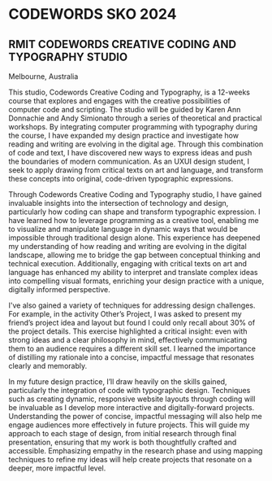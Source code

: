 # CODEWORDS SKO 2024
## RMIT CODEWORDS CREATIVE CODING AND TYPOGRAPHY STUDIO 
Melbourne, Australia

This studio, Codewords Creative Coding and Typography, is a 12-weeks course that explores and engages with the creative possibilities of computer code and scripting. The studio will be guided by Karen Ann Donnachie and Andy Simionato through a series of theoretical and practical workshops. By integrating computer programming with typography during the course, I have expanded my design practice and investigate how reading and writing are evolving in the digital age. Through this combination of code and text, I have discovered new ways to express ideas and push the boundaries of modern communication. As an UXUI design student, I seek to apply drawing from critical texts on art and language, and transform these concepts into original, code-driven typographic expressions.

Through Codewords Creative Coding and Typography studio, I have gained invaluable insights into the intersection of technology and design, particularly how coding can shape and transform typographic expression. I have learned how to leverage programming as a creative tool, enabling me to visualize and manipulate language in dynamic ways that would be impossible through traditional design alone. This experience has deepened my understanding of how reading and writing are evolving in the digital landscape, allowing me to bridge the gap between conceptual thinking and technical execution. Additionally, engaging with critical texts on art and language has enhanced my ability to interpret and translate complex ideas into compelling visual formats, enriching your design practice with a unique, digitally informed perspective. 

I've also gained a variety of techniques for addressing design challenges. For example, in the activity Other’s Project, I was asked to present my friend’s project idea and layout but found I could only recall about 30% of the project details. This exercise highlighted a critical insight: even with strong ideas and a clear philosophy in mind, effectively communicating them to an audience requires a different skill set. I learned the importance of distilling my rationale into a concise, impactful message that resonates clearly and memorably.

In my future design practice, I’ll draw heavily on the skills gained, particularly the integration of code with typographic design. Techniques such as creating dynamic, responsive website layouts through coding will be invaluable as I develop more interactive and digitally-forward projects. Understanding the power of concise, impactful messaging will also help me engage audiences more effectively in future projects. This will guide my approach to each stage of design, from initial research through final presentation, ensuring that my work is both thoughtfully crafted and accessible. Emphasizing empathy in the research phase and using mapping techniques to refine my ideas will help create projects that resonate on a deeper, more impactful level.
